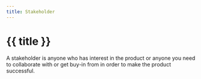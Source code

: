 ```yaml
---
title: Stakeholder
---
```


# {{ title }}

A stakeholder is anyone who has interest in the product or anyone you need to collaborate with or get buy-in from in order to make the product successful.